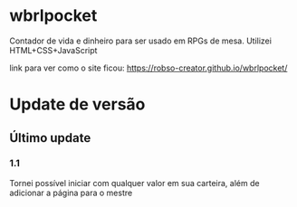 # wbrlpocket

Contador de vida e dinheiro para ser usado em RPGs de mesa. Utilizei HTML+CSS+JavaScript

link para ver como o site ficou:
https://robso-creator.github.io/wbrlpocket/

# Update de versão
## Último update
### 1.1
Tornei possível iniciar com qualquer valor em sua carteira, além de adicionar a página para o mestre
